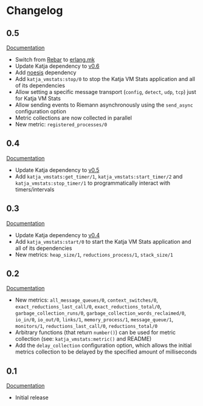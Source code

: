 # Changelog

## 0.5

[Documentation](http://katja_vmstats.nifoc.pw/0.5/)

* Switch from [Rebar](https://github.com/rebar/rebar) to [erlang.mk](https://github.com/ninenines/erlang.mk)
* Update Katja dependency to [v0.6](https://github.com/nifoc/katja/tree/v0.6)
* Add [noesis](https://github.com/nifoc/noesis/tree/v0.2) dependency
* Add `katja_vmstats:stop/0` to stop the Katja VM Stats application and all of its dependencies
* Allow setting a specific message transport (`config`, `detect`, `udp`, `tcp`) just for Katja VM Stats
* Allow sending events to Riemann asynchronously using the `send_async` configuration option
* Metric collections are now collected in parallel
* New metric: `registered_processes/0`

## 0.4

[Documentation](http://katja_vmstats.nifoc.pw/0.4/)

* Update Katja dependency to [v0.5](https://github.com/nifoc/katja/tree/v0.5)
* Add `katja_vmstats:get_timer/1`, `katja_vmstats:start_timer/2` and `katja_vmstats:stop_timer/1` to programmatically interact with timers/intervals

## 0.3

[Documentation](http://katja_vmstats.nifoc.pw/0.3/)

* Update Katja dependency to [v0.4](https://github.com/nifoc/katja/tree/v0.4)
* Add `katja_vmstats:start/0` to start the Katja VM Stats application and all of its dependencies
* New metrics: `heap_size/1`, `reductions_process/1`, `stack_size/1`

## 0.2

[Documentation](http://katja_vmstats.nifoc.pw/0.2/)

* New metrics: `all_message_queues/0`, `context_switches/0`, `exact_reductions_last_call/0`, `exact_reductions_total/0`, `garbage_collection_runs/0`, `garbage_collection_words_reclaimed/0`, `io_in/0`, `io_out/0`, `links/1`, `memory_process/1`, `message_queue/1`, `monitors/1`, `reductions_last_call/0`, `reductions_total/0`
* Arbitrary functions (that return `number()`) can be used for metric collection (see: `katja_vmstats:metric()` and README)
* Add the `delay_collection` configuration option, which allows the initial metrics collection to be delayed by the specified amount of milliseconds

## 0.1

[Documentation](http://katja_vmstats.nifoc.pw/0.1/)

* Initial release
